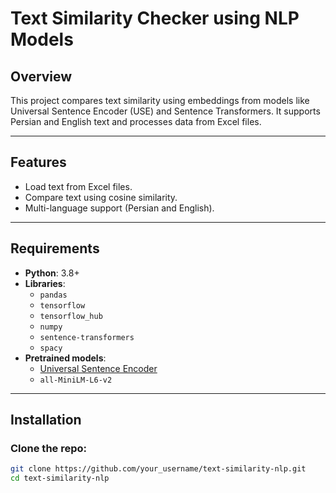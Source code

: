# **Text Similarity Checker using NLP Models**

## **Overview**
This project compares text similarity using embeddings from models like Universal Sentence Encoder (USE) and Sentence Transformers. It supports Persian and English text and processes data from Excel files.

---

## **Features**
- Load text from Excel files.
- Compare text using cosine similarity.
- Multi-language support (Persian and English).

---

## **Requirements**
- **Python**: 3.8+
- **Libraries**: 
  - `pandas`
  - `tensorflow`
  - `tensorflow_hub`
  - `numpy`
  - `sentence-transformers`
  - `spacy`
- **Pretrained models**: 
  - [Universal Sentence Encoder](https://tfhub.dev/google/universal-sentence-encoder/4)
  - `all-MiniLM-L6-v2`

---

## **Installation**

### **Clone the repo**:
```bash
git clone https://github.com/your_username/text-similarity-nlp.git
cd text-similarity-nlp
